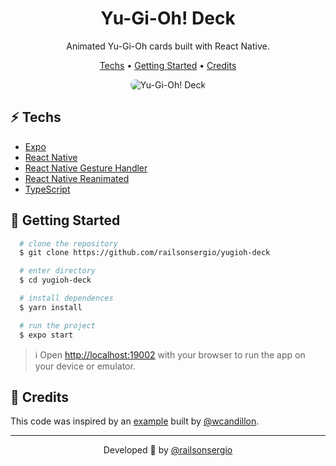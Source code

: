 <h1 align="center">Yu-Gi-Oh! Deck</h1>

<p align="center">Animated Yu-Gi-Oh cards built with React Native.</p>

<p align="center">
  <a href="#zap-techs">Techs</a> •
  <a href="#rocket-getting-started">Getting Started</a> •
  <a href="#memo-credits">Credits</a>
</p>

<div align="center">
  <image src="./media/result.gif" style="border-radius: 8px" alt="Yu-Gi-Oh! Deck"/>
</div>

## :zap: **Techs**

- [Expo](https://expo.dev/)
- [React Native](https://reactnative.dev/)
- [React Native Gesture Handler](https://docs.swmansion.com/react-native-gesture-handler/)
- [React Native Reanimated](https://docs.swmansion.com/react-native-reanimated/)
- [TypeScript](https://www.typescriptlang.org/)

## :rocket: **Getting Started**

```bash
  # clone the repository
  $ git clone https://github.com/railsonsergio/yugioh-deck

  # enter directory
  $ cd yugioh-deck

  # install dependences
  $ yarn install

  # run the project
  $ expo start
```

> ℹ️ Open [http://localhost:19002](http://localhost:19002) with your browser to run the app on your device or emulator.

## :memo: **Credits**

This code was inspired by an [example](https://github.com/wcandillon/can-it-be-done-in-react-native/tree/master/playground/src/Tarot) built by [@wcandillon](https://github.com/wcandillon).

---

<p align="center">Developed 🚀 by <a href="https://github.com/railsonsergio">@railsonsergio</a>
</p>
